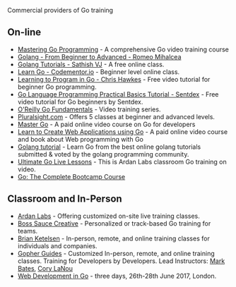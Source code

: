 Commercial providers of Go training

## On-line

* [Mastering Go Programming](https://www.packtpub.com/application-development/mastering-go-programming-video) - A comprehensive Go video training course 
* [Golang - From Beginner to Advanced - Romeo Mihalcea](https://www.devcasts.io/course/golang-from-beginner-to-advanced/)
* [Golang Tutorials - Sathish VJ](http://golangtutorials.blogspot.com/2011/05/table-of-contents.html) - A free online class.
* [Learn Go - Codementor.io](https://www.codementor.io/go) - Beginner level online class.
* [Learning to Program in Go - Chris Hawkes](https://www.youtube.com/playlist?list=PLei96ZX_m9sVSEXWwZi8uwd2vqCpEm4m6) - Free video tutorial for beginner Go programming.
* [Go Language Programming Practical Basics Tutorial - Sentdex](https://www.youtube.com/playlist?list=PLQVvvaa0QuDeF3hP0wQoSxpkqgRcgxMqX) - Free video tutorial for Go beginners by Sentdex.
* [O'Reilly Go Fundamentals](http://shop.oreilly.com/category/learning-path/go-fundamentals.do) - Video training series.
* [Pluralsight.com](http://www.pluralsight.com/tag/golang) - Offers 5 classes at beginner and advanced levels.
* [Master Go](https://appliedgo.com/p/mastergo/) - A paid online video course on Go for developers
* [Learn to Create Web Applications using Go](https://www.usegolang.com/) - A paid online video course and book about Web programming with Go
* [Golang tutorial](https://hackr.io/tutorials/learn-golang) - Learn Go from the best online golang tutorials submitted & voted by the golang programming community.
* [Ultimate Go Live Lessons](http://www.informit.com/store/ultimate-go-programming-livelessons-9780134757483) - This is Ardan Labs classroom Go training on video.
* [Go: The Complete Bootcamp Course](https://www.udemy.com/learn-go-the-complete-bootcamp-course-golang/?couponCode=GOWIKI)

## Classroom and In-Person

* [Ardan Labs](https://www.ardanlabs.com/) - Offering customized on-site live training classes.
* [Boss Sauce Creative](https://bosssauce.it/services/training) - Personalized or track-based Go training for teams.
* [Brian Ketelsen](https://www.brianketelsen.com/) - In-person, remote, and online training classes for individuals and companies.
* [Gopher Guides](https://www.gopherguides.com/) - Customized In-person, remote, and online training classes.  Training for Developers by Developers.  Lead Instructors: [Mark Bates](http://www.gopherguides.com/team/mark.bates), [Cory LaNou](http://www.gopherguides.com/team/cory.lanou)
* [Web Development in Go](http://goblimey.com/courses/go.for.oo.devs.html) - three days, 26th-28th June 2017, London.
